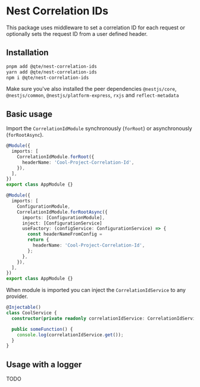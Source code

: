 # Nest Correlation IDs

This package uses middleware to set a correlation ID for each request or optionally sets the request ID from a user defined header.

## Installation

```bash
pnpm add @qte/nest-correlation-ids
yarn add @qte/nest-correlation-ids
npm i @qte/nest-correlation-ids
```

Make sure you've also installed the peer dependencies `@nestjs/core`, `@nestjs/common`, `@nestjs/platform-express`, `rxjs` and `reflect-metadata`

## Basic usage

Import the `CorrelationIdModule` synchronously (`forRoot`) or asynchronously (`forRootAsync`).

```typescript
@Module({
  imports: [
    CorrelationIdModule.forRoot({
      headerName: 'Cool-Project-Correlation-Id',
    }),
  ],
})
export class AppModule {}
```

```typescript
@Module({
  imports: [
    ConfigurationModule,
    CorrelationIdModule.forRootAsync({
      imports: [ConfigurationModule],
      inject: [ConfigurationService]
      useFactory: (configService: ConfigurationService) => {
        const headerNameFromConfig =
        return {
          headerName: 'Cool-Project-Correlation-Id',
        };
      },
    }),
  ],
})
export class AppModule {}
```

When module is imported you can inject the `CorrelationIdService` to any provider.

```typescript
@Injectable()
class CoolService {
  constructor(private readonly correlationIdService: CorrelationIdService) {}

  public someFunction() {
    console.log(correlationIdService.get());
  }
}
```

## Usage with a logger

TODO
